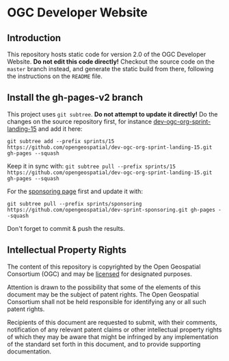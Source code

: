 # OGC Developer Website

## Introduction
This repository hosts static code for version 2.0 of the OGC Developer Website. **Do not edit this code directly!** Checkout the source code on the `master` branch instead, and generate the static build from there, following the instructions on the `README` file. 

## Install the gh-pages-v2 branch

This project uses `git subtree`. **Do not attempt to update it directly!** Do the changes on the source repository first, for instance [dev-ogc-org-sprint-landing-15](https://github.com/opengeospatial/dev-ogc-org-sprint-landing-15.git) and add it here:

`git subtree add --prefix sprints/15 https://github.com/opengeospatial/dev-ogc-org-sprint-landing-15.git gh-pages --squash` 

Keep it in sync with:
`git subtree pull --prefix sprints/15 https://github.com/opengeospatial/dev-ogc-org-sprint-landing-15.git gh-pages --squash` 

For the [sponsoring page](https://github.com/doublebyte1/sponsoring.git) first and update it with:

`git subtree pull --prefix sprints/sponsoring https://github.com/opengeospatial/dev-sprint-sponsoring.git gh-pages --squash`

Don't forget to commit & push the results.

## Intellectual Property Rights

The content of this repository is copyrighted by the Open Geospatial Consortium (OGC) and may be [licensed](https://github.com/opengeospatial/er_template/blob/master/LICENSE) for designated purposes.

Attention is drawn to the possibility that some of the elements of this document may be the subject of patent rights. The Open Geospatial Consortium shall not be held responsible for identifying any or all such patent rights.

Recipients of this document are requested to submit, with their comments, notification of any relevant patent claims or other intellectual property rights of which they may be aware that might be infringed by any implementation of the standard set forth in this document, and to provide supporting documentation.

